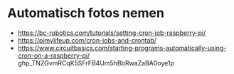 # Automatisch fotos nemen

* https://bc-robotics.com/tutorials/setting-cron-job-raspberry-pi/
* https://pimylifeup.com/cron-jobs-and-crontab/
* https://www.circuitbasics.com/starting-programs-automatically-using-cron-on-a-raspberry-pi/
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